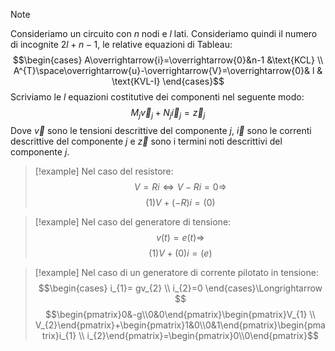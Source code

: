 >[!note]
>Consideriamo un circuito con $n$ nodi e $l$ lati. Consideriamo quindi il numero di incognite $2l+n-1$, le relative equazioni di Tableau: $$\begin{cases}
A\overrightarrow{i}=\overrightarrow{0}&n-1 &\text{KCL} \\
A^{T}\space\overrightarrow{u}-\overrightarrow{V}=\overrightarrow{0}& l & \text{KVL-I}
\end{cases}$$
>Scriviamo le $l$ equazioni costitutive dei componenti nel seguente modo:
>$$M_{j}\overrightarrow{v}_{j}+N_{j}\overrightarrow{i}_{j}=\overrightarrow{z}_{j}$$
>Dove $\overrightarrow{v}$ sono le tensioni descrittive del componente $j$, $\overrightarrow{i}$ sono le correnti descrittive del componente $j$ e $\overrightarrow{z}$ sono i termini noti descrittivi del componente $j$.

>[!example]
>Nel caso del resistore: $$V=Ri\iff V-Ri=0\Longrightarrow$$
>$$(1)V+ (-R)i= (0)$$

>[!example]
>Nel caso del generatore di tensione: $$v(t)=e(t)\Longrightarrow$$
>$$(1)V+(0)i=(e)$$

>[!example]
>Nel caso di un generatore di corrente pilotato in tensione: $$\begin{cases}
i_{1}= gv_{2} \\
i_{2}=0
\end{cases}\Longrightarrow $$
$$\begin{pmatrix}0&-g\\0&0\end{pmatrix}\begin{pmatrix}V_{1} \\ V_{2}\end{pmatrix}+\begin{pmatrix}1&0\\0&1\end{pmatrix}\begin{pmatrix}i_{1} \\ i_{2}\end{pmatrix}=\begin{pmatrix}0\\0\end{pmatrix}$$

